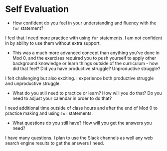 # Self Evaluation

- How confident do you feel in your understanding and fluency with the `for` statement?

I feel that I need more practice with using `for` statements. I am not confident in by ability to use them without extra support.

- This was a much more advanced concept than anything you've done in Mod 0, and the exercises required you to push yourself to apply other background knowledge or learn things outside of the curriculum - how did that feel? Did you have productive struggle? Unproductive struggle?

I felt challenging but also exciting. I experience both productive struggle and unproductive struggle.

- What do you still need to practice or learn? How will you do that? Do you need to adjust your calendar in order to do that?

I need additional time outside of class hours and after the end of Mod 0 to practice making and using `for` statements.

- What questions do you still have? How will you get the answers you need?

 I have many questions. I plan to use the Slack channels as well any web search engine results to get the answers I need.
